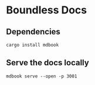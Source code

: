 # Boundless Docs

## Dependencies

```console
cargo install mdbook
```

## Serve the docs locally

```console
mdbook serve --open -p 3001
```
